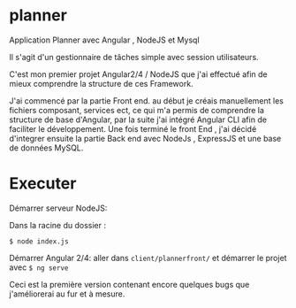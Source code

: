 # planner
Application Planner avec Angular , NodeJS et Mysql

Il s'agit d'un gestionnaire de tâches simple avec session utilisateurs.

C'est mon premier projet Angular2/4 / NodeJS que j'ai effectué afin de mieux comprendre la structure de ces Framework.

J'ai commencé par la partie Front end. au début je créais manuellement les fichiers composant, services ect, ce qui m'a permis de comprendre la structure de base d'Angular, par la suite j'ai intégré Angular CLI afin de faciliter le développement.  Une fois  terminé le front End , j'ai décidé d'integrer ensuite la partie Back end avec NodeJs , ExpressJS et une base de données MySQL.

# Executer 

Démarrer serveur NodeJS:

Dans la racine du dossier :

`$ node index.js`

Démarrer Angular 2/4: 
aller dans `client/plannerfront/` et démarrer le projet avec `$ ng serve`


Ceci est la première version contenant encore quelques bugs que j'améliorerai au fur et à mesure.

